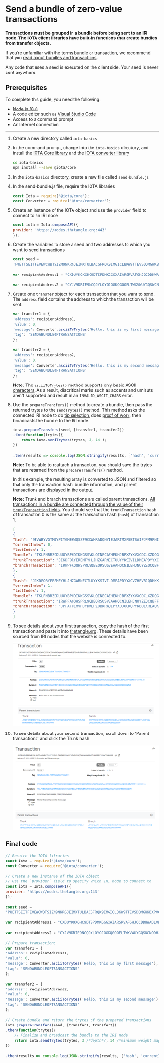 # Send a bundle of zero-value transactions

**Transactions must be grouped in a bundle before being sent to an IRI node. The IOTA client libraries have built-in functions that create bundles from transfer objects.**

If you're unfamiliar with the terms bundle or transaction, we recommend that you [read about bundles and transactions](../concepts/bundles-and-transactions.md).

Any code that uses a seed is executed on the client side. Your seed is never sent anywhere.

## Prerequisites

To complete this guide, you need the following:

* [Node.js (8+)](https://nodejs.org/en/)
* A code editor such as [Visual Studio Code](https://code.visualstudio.com/Download)
* Access to a command prompt
* An Internet connection

---

1. Create a new directory called `iota-basics`

2. In the command prompt, change into the `iota-basics` directory, and install the [IOTA Core library](https://github.com/iotaledger/iota.js/tree/next/packages/core) and the [IOTA converter library](https://github.com/iotaledger/iota.js/tree/next/packages/converter)

    ```bash
    cd iota-basics
    npm install --save @iota/core
    ```

3. In the `iota-basics` directory, create a new file called `send-bundle.js`

4. In the send-bundle.js file, require the IOTA libraries

    ```js
    const Iota = require('@iota/core');
    const Converter = require('@iota/converter');
    ```

5. Create an instance of the IOTA object and use the `provider` field to connect to an IRI node

    ```js
    const iota = Iota.composeAPI({
    provider: 'https://nodes.thetangle.org:443'
    });
    ```

6. Create the variables to store a seed and two addresses to which you want to send transactions

    ```js
    const seed =
    'PUETTSEITFEVEWCWBTSIZM9NKRGJEIMXTULBACGFRQK9IMGICLBKW9TTEVSDQMGWKBXPVCBMMCXWMNPDX';

    var recipientAddress1 = "CXDUYK9XGHC9DTSPDMKGGGXAIARSRVAFGHJOCDDHWADLVBBOEHLICHTMGKVDOGRU9TBESJNHAXYPVJ9R9";

    var recipientAddress2 = "CYJV9DRIE9NCQJYLOYOJOGKQGOOELTWXVWUYGQSWCNODHJAHACADUAAHQ9ODUICCESOIVZABA9LTMM9RW";
    ```

7. Create one `transfer` object for each transaction that you want to send. The `address` field contains the address to which the transaction will be sent.

    ```js
    var transfer1 = {
    'address': recipientAddress1,
    'value': 0,
    'message': Converter.asciiToTrytes('Hello, this is my first message'),
    'tag': 'SENDABUNDLEOFTRANSACTIONS'
    };

    var transfer2 = {
    'address': recipientAddress2, 
    'value': 0,
    'message': Converter.asciiToTrytes('Hello, this is my second message'),
    'tag': 'SENDABUNDLEOFTRANSACTIONS'
    };
    ```

    **Note:** The `asciiToTrytes()` method supports only [basic ASCII characters](https://en.wikipedia.org/wiki/ASCII#Printable_characters). As a result, diacritical marks such as accents and umlauts aren't supported and result in an `INVALID_ASCII_CHARS` error.

8. Use the `prepareTransfers()` method to create a bundle, then pass the returned trytes to the `sendTrytes()` method. This method asks the connected IRI node to do [tip selection](root://the-tangle/0.1/concepts/tip-selection.md), does [proof of work](root://the-tangle/0.1/concepts/proof-of-work.md), then broadcasts the bundle to the IRI node.

    ```js
    iota.prepareTransfers(seed, [transfer1, transfer2])
    .then(function(trytes){
        return iota.sendTrytes(trytes, 3, 14 );
    })

    .then(results => console.log(JSON.stringify(results, ['hash', 'currentIndex', 'lastIndex', 'bundle', 'trunkTransaction', 'branchTransaction'], 1)));
    ```

    **Note:** To be able to reattach a transaction, you should save the trytes that are returned from the `prepareTransfers()` method.

    In this example, the resulting array is converted to JSON and filtered so that only the transaction hash, bundle information, and parent transactions are displayed in the output.

    **Note:** Trunk and branch transactions are called parent transactions.
[All transactions in a bundle are connected through the value of their `trunkTransaction` fields](../references/structure-of-a-bundle.md). You should see that the `trunkTransaction` hash of transaction 0 is the same as the transaction hash (`hash`) of transaction 1.

    ```json
    [
    {
    "hash": "9FVWBYVGTMDYPIYGMEHWQSZF9CDWHRADQNYIEJARTMXFSBTSAIFJPM9PNILLLBYIKSMIIDUOVSBWZ9999",
    "currentIndex": 0,
    "lastIndex": 1,
    "bundle": "TKLFNBRZCDUUOYBPHDIKKGSSVKLQINECAZHEKHJBPXZYXVXCDCLXZDQGUXTSZVWJVYABICHESIXXXLZU9",
    "trunkTransaction": "JIKDFORYEREMFYHLJHZGARNECTUUYYKSIVILDMEAPDYYXCVZHPVRJQDHKKWXMYGTUHBRBVYJXKTNA9999",
    "branchTransaction": "IRWPFAQQHSPRL9QBEQRSUSVEAAHQCNILEHJNUYZEQCQBFFLEV9FSGJQH9DZNKCHCOKGMAIXAUDBZZ9999"
    },
    {
    "hash": "JIKDFORYEREMFYHLJHZGARNECTUUYYKSIVILDMEAPDYYXCVZHPVRJQDHKKWXMYGTUHBRBVYJXKTNA9999",
    "currentIndex": 1,
    "lastIndex": 1,
    "bundle": "TKLFNBRZCDUUOYBPHDIKKGSSVKLQINECAZHEKHJBPXZYXVXCDCLXZDQGUXTSZVWJVYABICHESIXXXLZU9",
    "trunkTransaction": "IRWPFAQQHSPRL9QBEQRSUSVEAAHQCNILEHJNUYZEQCQBFFLEV9FSGJQH9DZNKCHCOKGMAIXAUDBZZ9999",
    "branchTransaction": "JPFAFQLMVHJYDWLPZUBKRWQIPYXUJUORQPYKBOLKRLAQKRDKVYWYZRQQEFSARZRPNZTGQANOIATT99999"
    }
    ]
    ```

9. To see details about your first transaction, copy the hash of the first transaction and paste it into [thetangle.org](https://thetangle.org/). These details have been sourced from IRI nodes that the website is connected to.

    ![Transaction in a Tangle explorer](../tangle-explorer.PNG)

10. To see details about your second transaction, scroll down to 'Parent transactions' and click the Trunk hash

    ![Trunk transaction in a Tangle explorer](../tangle-explorer-trunk.PNG)

## Final code

```js
// Require the IOTA libraries
const Iota = require('@iota/core');
const Converter = require('@iota/converter');

// Create a new instance of the IOTA object
// Use the `provider` field to specify which IRI node to connect to
const iota = Iota.composeAPI({
provider: 'https://nodes.thetangle.org:443'
});

const seed =
'PUETTSEITFEVEWCWBTSIZM9NKRGJEIMXTULBACGFRQK9IMGICLBKW9TTEVSDQMGWKBXPVCBMMCXWMNPDX';

var recipientAddress1 = "CXDUYK9XGHC9DTSPDMKGGGXAIARSRVAFGHJOCDDHWADLVBBOEHLICHTMGKVDOGRU9TBESJNHAXYPVJ9R9";

var recipientAddress2 = "CYJV9DRIE9NCQJYLOYOJOGKQGOOELTWXVWUYGQSWCNODHJAHACADUAAHQ9ODUICCESOIVZABA9LTMM9RW";

// Prepare transactions
var transfer1 = {
'address': recipientAddress1,
'value': 0,
'message': Converter.asciiToTrytes('Hello, this is my first message'),
'tag': 'SENDABUNDLEOFTRANSACTIONS'
};

var transfer2 = {
'address': recipientAddress2,
'value': 0,
'message': Converter.asciiToTrytes('Hello, this is my second message'),
'tag': 'SENDABUNDLEOFTRANSACTIONS'
};

// Create bundle and return the trytes of the prepared transactions
iota.prepareTransfers(seed, [transfer1, transfer2])
.then(function(trytes){
    // Finalize and broadcast the bundle to the IRI node
    return iota.sendTrytes(trytes, 3 /*depth*/, 14 /*minimum weight magnitude*/);
})

.then(results => console.log(JSON.stringify(results, ['hash', 'currentIndex', 'lastIndex', 'bundle', 'trunkTransaction', 'branchTransaction'], 1)));
```



